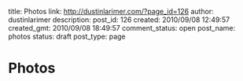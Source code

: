 title: Photos
link: http://dustinlarimer.com/?page_id=126
author: dustinlarimer
description: 
post_id: 126
created: 2010/09/08 12:49:57
created_gmt: 2010/09/08 18:49:57
comment_status: open
post_name: photos
status: draft
post_type: page

# Photos


